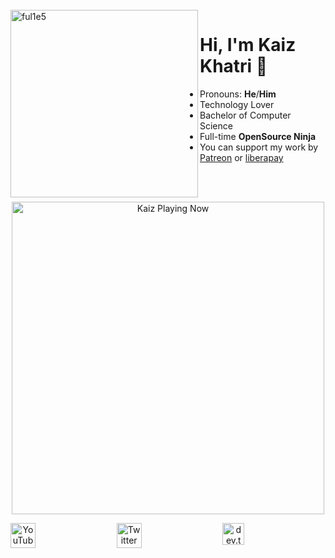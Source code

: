 <br />
<img src="https://github.com/ful1e5/ful1e5/blob/main/assets/lines.svg" align="left" width="300" alt="ful1e5"/>

# Hi, I'm Kaiz Khatri 👋

- Pronouns: **He**/**Him**
- Technology Lover
- Bachelor of Computer Science
- Full-time **OpenSource Ninja**
- You can support my work by [Patreon](https://www.patreon.com/KaizKhatri) or [liberapay](https://liberapay.com/ful1e5)

<br />
<br />

<p align="center">
  <a href="https://kaiz.vercel.app/now-playing?open">
    <img src="https://kaiz.vercel.app/now-playing" width="500px" height="auto" alt="Kaiz Playing Now">
  </a>
</p>

<!-- Discord: https://discord.gg/2RjkTNK -->
<!-- Twitch: https://www.twitch.tv/ful1e5 -->
<div align="center" style="display: flex; justify-content: space-between;">
  <a href="https://www.youtube.com/channel/UCzp1n7fo_b-oXUHtQzC5QQA/">
    <img src="https://imgur.com/PMRCsrH.png" width="40" height="40" alt="YouTube">
  </a>
  <a href="https://twitter.com/ful1e5">
    <img src="https://imgur.com/IdhliN5.png" width="40" height="40" alt="Twitter">
  </a>
  <a href="https://dev.to/ful1e5">
    <img src="https://d2fltix0v2e0sb.cloudfront.net/dev-rainbow.png" height="35" width="35" alt="dev.to">
  </a>
<div>
